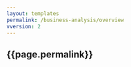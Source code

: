 ```yaml
---
layout: templates
permalink: /business-analysis/overview
vversion: 2
---
```



## {{page.permalink}} 